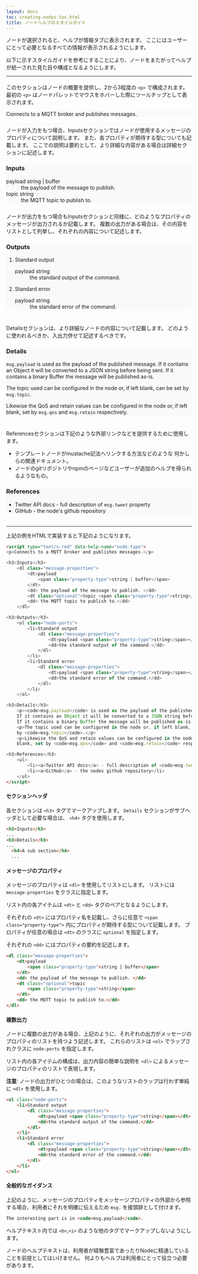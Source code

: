 ```yaml
---
layout: docs
toc: creating-nodes-toc.html
title: ノードヘルプのスタイルガイド
---
```


ノードが選択されると、ヘルプが情報タブに表示されます。
ここにはユーザーにとって必要となるすべての情報が表示されるようにします。

以下に示すスタイルガイドを参考にすることにより、ノードをまたがってヘルプが統一された見た目や構成となるようにします。

<hr/>

<link href="/css/node-help.css" rel="stylesheet">

<div class="grid" style="min-height:auto; padding:5px 0 5px; border-bottom: 1px solid #f0f0f0;">
    <div class="col-1-2">
        このセクションはノードの概要を提供し、2から3程度の <code>&lt;p&gt;</code> で構成されます。
        最初の <code>&lt;p&gt;</code> はノードパレットでマウスをホバーした際にツールチップとして表示されます。
    </div>
    <div class="col-1-2 node-help" style="padding-right: 5px; background: #f9f9f9;">
        <p>Connects to a MQTT broker and publishes messages.</p>
    </div>
</div>
<div class="grid" style="min-height:auto; padding:5px 0 5px; border-bottom: 1px solid #f0f0f0;">
    <div class="col-1-2">
        ノードが入力をもつ場合、Inputsセクションではノードが使用するメッセージのプロパティについて説明します。
        また、各プロパティが期待する型についても記載します。
        ここでの説明は要約として、より詳細な内容がある場合は詳細セクションに記述します。
    </div>
    <div class="col-1-2 node-help" style="padding-right: 5px; background: #f9f9f9;">
        <h3>Inputs</h3>
            <dl class="message-properties">
                <dt>payload
                    <span class="property-type">string | buffer</span>
                </dt>
                <dd>the payload of the message to publish.</dd>
                <dt class="optional">topic <span class="property-type">string</span></dt>
                <dd>the MQTT topic to publish to.</dd>
            </dl>
    </div>
</div>
<div class="grid" style="min-height:auto; padding:5px 0 5px; border-bottom: 1px solid #f0f0f0;">
    <div class="col-1-2">
        ノードが出力をもつ場合もInputsセクションと同様に、どのようなプロパティのメッセージが出力されるか記載します。
        複数の出力がある場合は、その内容をリストとして列挙し、それぞれの内容について記述します。
    </div>
    <div class="col-1-2 node-help" style="padding-right: 5px; background: #f9f9f9;">
        <h3>Outputs</h3>
            <ol class="node-ports">
                <li>Standard output
                    <dl class="message-properties">
                        <dt>payload <span class="property-type">string</span></dt>
                        <dd>the standard output of the command.</dd>
                    </dl>
                </li>
                <li>Standard error
                    <dl class="message-properties">
                        <dt>payload <span class="property-type">string</span></dt>
                        <dd>the standard error of the command.</dd>
                    </dl>
                </li>
            </ol>
    </div>
</div>
<div class="grid" style="min-height:auto; padding:5px 0 5px; border-bottom: 1px solid #f0f0f0;">
    <div class="col-1-2">
        <p>Detailsセクションは、より詳細なノードの内容について記載します。
        どのように使われるべきか、入出力併せて記述するべきです。</p>
    </div>
    <div class="col-1-2 node-help" style="padding-right: 5px; background: #f9f9f9;">
        <h3>Details</h3>
            <p><code>msg.payload</code> is used as the payload of the published message.
            If it contains an Object it will be converted to a JSON string before being sent.
            If it contains a binary Buffer the message will be published as-is.</p>
            <p>The topic used can be configured in the node or, if left blank, can be set by <code>msg.topic</code>.</p>
            <p>Likewise the QoS and retain values can be configured in the node or, if left
            blank, set by <code>msg.qos</code> and <code>msg.retain</code> respectively.</p>
    </div>
</div>
<div class="grid" style="min-height:auto; padding:5px 0 5px;">
    <div class="col-1-2">
        <p>Referencesセクションは下記のような外部リンクなどを提供するために使用します。</p>
        <ul>
            <li>テンプレートノードがmustache記法へリンクする方法などのような
            何かしらの関連ドキュメント。</li>
            <li>ノードのgitリポジトリやnpmのページなどユーザーが追加のヘルプを得られるようなもの。</li>
        </ul>
    </div>
    <div class="col-1-2 node-help" style="padding-right: 5px; background: #f9f9f9;">
        <h3>References</h3>
            <ul>
                <li><a>Twitter API docs</a> - full description of <code>msg.tweet</code> property</li>
                <li><a>GitHub</a> - the node's github repository</li>
            </ul>
    </div>
</div>

<hr/>

上記の例をHTMLで実装すると下記のようになります。

~~~~~html
<script type="text/x-red" data-help-name="node-type">
<p>Connects to a MQTT broker and publishes messages.</p>

<h3>Inputs</h3>
    <dl class="message-properties">
        <dt>payload
            <span class="property-type">string | buffer</span>
        </dt>
        <dd> the payload of the message to publish. </dd>
        <dt class="optional">topic <span class="property-type">string</span></dt>
        <dd> the MQTT topic to publish to.</dd>
    </dl>

<h3>Outputs</h3>
    <ol class="node-ports">
        <li>Standard output
            <dl class="message-properties">
                <dt>payload <span class="property-type">string</span></dt>
                <dd>the standard output of the command.</dd>
            </dl>
        </li>
        <li>Standard error
            <dl class="message-properties">
                <dt>payload <span class="property-type">string</span></dt>
                <dd>the standard error of the command.</dd>
            </dl>
        </li>
    </ol>

<h3>Details</h3>
    <p><code>msg.payload</code> is used as the payload of the published message.
    If it contains an Object it will be converted to a JSON string before being sent.
    If it contains a binary Buffer the message will be published as-is.</p>
    <p>The topic used can be configured in the node or, if left blank, can be set
    by <code>msg.topic</code>.</p>
    <p>Likewise the QoS and retain values can be configured in the node or, if left
    blank, set by <code>msg.qos</code> and <code>msg.retain</code> respectively.</p>

<h3>References</h3>
    <ul>
        <li><a>Twitter API docs</a> - full description of <code>msg.tweet</code> property</li>
        <li><a>GitHub</a> - the nodes github repository</li>
    </ul>
</script>
~~~~~


#### セクションヘッダ

各セクションは `<h3>` タグでマークアップします。
`Details` セクションがサブヘッダとして必要な場合は、 `<h4>` タグを使用します。

~~~~~html
<h3>Inputs</h3>
...
<h3>Details</h3>
...
  <h4>A sub section</h4>
  ...
~~~~~


#### メッセージのプロパティ

メッセージのプロパティは `<dl>` を使用してリストにします。
リストには `message-properties` をクラスに指定します。

リスト内の各アイテムは `<dt>` と `<dd>` タグのペアとなるようにします。

それぞれの `<dt>` にはプロパティ名を記載し、さらに任意で `<span class="property-type">` 内にプロパティが期待する型について記載します。
プロパティが任意の場合は `<dt>` のクラスに `optional` を指定します。

それぞれの `<dd>` にはプロパティの要約を記述します。

~~~~~html
<dl class="message-properties">
    <dt>payload
        <span class="property-type">string | buffer</span>
    </dt>
    <dd> the payload of the message to publish. </dd>
    <dt class="optional">topic
        <span class="property-type">string</span>
    </dt>
    <dd> the MQTT topic to publish to.</dd>
</dl>
~~~~~


#### 複数出力

ノードに複数の出力がある場合、上記のように、それぞれの出力がメッセージのプロパティのリストを持つよう記述します。
これらのリストは `<ol>` でラップされクラスに `node-ports` を指定します。

リスト内の各アイテムの構成は、出力内容の簡単な説明を `<dl>` によるメッセージのプロパティのリストで表現します。

<b>注意</b>: ノードの出力がひとつの場合は、このようなリストのラップは行わず単純に `<dl>` を使用します。

~~~~~html
<ol class="node-ports">
    <li>Standard output
        <dl class="message-properties">
            <dt>payload <span class="property-type">string</span></dt>
            <dd>the standard output of the command.</dd>
        </dl>
    </li>
    <li>Standard error
        <dl class="message-properties">
            <dt>payload <span class="property-type">string</span></dt>
            <dd>the standard error of the command.</dd>
        </dl>
    </li>
</ol>
~~~~~


#### 全般的なガイダンス

上記のように、メッセージのプロパティをメッセージプロパティの外部から参照する場合、利用者にそれを明確に伝えるため `msg.` を接頭辞として付けます。

~~~~~html
The interesting part is in <code>msg.payload</code>.
~~~~~

ヘルプテキスト内では `<b>`,`<i>` のような他のタグでマークアップしないようにします。

ノードのヘルプテキストは、利用者が経験豊富であったりNodeに精通していることを前提としてはいけません。
何よりもヘルプは利用者にとって役立つ必要があります。
